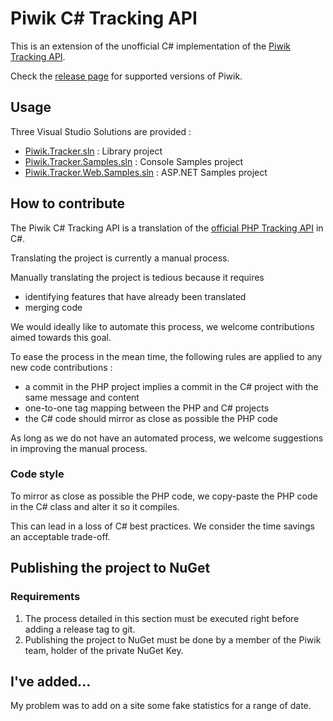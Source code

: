 ﻿# Piwik C# Tracking API

This is an extension of the unofficial C# implementation of the [Piwik Tracking API](http://piwik.org/docs/tracking-api/).

Check the [release page](https://github.com/piwik/piwik-dotnet-tracker/releases)
for supported versions of Piwik.

## Usage

Three Visual Studio Solutions are provided : 

* [Piwik.Tracker.sln](Piwik.Tracker.sln) : Library project
* [Piwik.Tracker.Samples.sln](Piwik.Tracker.Samples.sln) : Console Samples project
* [Piwik.Tracker.Web.Samples.sln](Piwik.Tracker.Web.Samples.sln) : ASP.NET Samples project

## How to contribute

The Piwik C# Tracking API is a translation of the [official PHP Tracking API](https://github.com/piwik/piwik/tree/master/libs/PiwikTracker) in C#.

Translating the project is currently a manual process.

Manually translating the project is tedious because it requires

* identifying features that have already been translated
* merging code

We would ideally like to automate this process, we welcome contributions aimed towards this goal.

To ease the process in the mean time, the following rules are applied to any new code contributions :

* a commit in the PHP project implies a commit in the C# project with the same message and content
* one-to-one tag mapping between the PHP and C# projects
* the C# code should mirror as close as possible the PHP code

As long as we do not have an automated process, we welcome suggestions in improving the manual process.

### Code style

To mirror as close as possible the PHP code, we copy-paste the PHP code in the C# class and alter it so it compiles.

This can lead in a loss of C# best practices. We consider the time savings an acceptable trade-off.

## Publishing the project to NuGet

### Requirements

1. The process detailed in this section must be executed right before adding a
   release tag to git.
2. Publishing the project to NuGet must be done by a member of the Piwik team,
   holder of the private NuGet Key.

## I've added...
My problem was to add on a site some fake statistics for a range of date. 